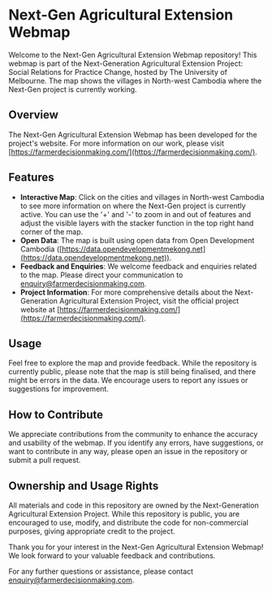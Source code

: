 # Next-Gen Agricultural Extension Webmap

Welcome to the Next-Gen Agricultural Extension Webmap repository! This webmap is part of the Next-Generation Agricultural Extension Project: Social Relations for Practice Change, hosted by The University of Melbourne. The map shows the villages in North-west Cambodia where the Next-Gen project is currently working.

## Overview

The Next-Gen Agricultural Extension Webmap has been developed for the project's website. For more information on our work, please visit [https://farmerdecisionmaking.com/](https://farmerdecisionmaking.com/).

## Features

- **Interactive Map**: Click on the cities and villages in North-west Cambodia to see more information on where the Next-Gen project is currently active. You can use the '+' and '-' to zoom in and out of features and adjust the visible layers with the stacker function in the top right hand corner of the map.
- **Open Data**: The map is built using open data from Open Development Cambodia ([https://data.opendevelopmentmekong.net](https://data.opendevelopmentmekong.net)).
- **Feedback and Enquiries**: We welcome feedback and enquiries related to the map. Please direct your communication to [enquiry@farmerdecisionmaking.com](mailto:enquiry@farmerdecisionmaking.com).
- **Project Information**: For more comprehensive details about the Next-Generation Agricultural Extension Project, visit the official project website at [https://farmerdecisionmaking.com/](https://farmerdecisionmaking.com/).

## Usage

Feel free to explore the map and provide feedback. While the repository is currently public, please note that the map is still being finalised, and there might be errors in the data. We encourage users to report any issues or suggestions for improvement.

## How to Contribute

We appreciate contributions from the community to enhance the accuracy and usability of the webmap. If you identify any errors, have suggestions, or want to contribute in any way, please open an issue in the repository or submit a pull request.

## Ownership and Usage Rights

All materials and code in this repository are owned by the Next-Generation Agricultural Extension Project. While this repository is public, you are encouraged to use, modify, and distribute the code for non-commercial purposes, giving appropriate credit to the project.

Thank you for your interest in the Next-Gen Agricultural Extension Webmap! We look forward to your valuable feedback and contributions.

For any further questions or assistance, please contact [enquiry@farmerdecisionmaking.com](mailto:enquiry@farmerdecisionmaking.com).
